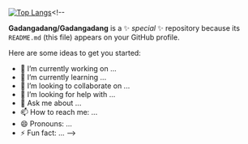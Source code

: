 [![Top Langs](https://github-readme-stats.vercel.app/api/top-langs/?username=Gadangadang&layout=compact)](https://github.com/anuraghazra/github-readme-stats)<!--

**Gadangadang/Gadangadang** is a ✨ _special_ ✨ repository because its `README.md` (this file) appears on your GitHub profile.

Here are some ideas to get you started:

- 🔭 I’m currently working on ...
- 🌱 I’m currently learning ...
- 👯 I’m looking to collaborate on ...
- 🤔 I’m looking for help with ...
- 💬 Ask me about ...
- 📫 How to reach me: ...
- 😄 Pronouns: ...
- ⚡ Fun fact: ...
-->
